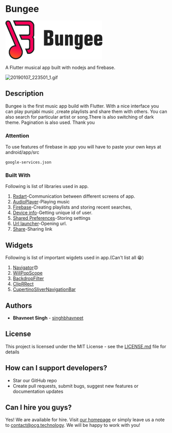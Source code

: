 # Bungee
<img src="Banner.png" width="60%" height="60%" />

A Flutter musical app built with nodejs and firebase.


![20190107_223501_1.gif](https://www.dropbox.com/s/9caxb244o4n255b/20190107_223501_1.gif?dl=0&raw=1)

## Description

Bungee is the first music app build with Flutter. With a nice interface you can play punjabi music ,create playlists and share them with others. You can also search for particular artist or song.There is also switching of dark theme. Pagination is also used. Thank you


### Attention

To use features of firebase in app you will have to paste your own keys at android/app/src 

```
google-services.json
```

### Built With

Following is list of  libraries used in app.
1) [Rxdart](https://pub.dartlang.org/packages/rxdart)-Communication between different screens of app.
2) [AudioPlayer](https://pub.dartlang.org/packages/audioplayer)-Playing music
3) [Firebase](https://pub.dartlang.org/packages/firebase_database)-Creating playlists and storing recent searches,
4) [Device info](https://pub.dartlang.org/packages/device_info)-Getting unique id of user.
5) [Shared Preferences](https://pub.dartlang.org/packages/shared_preferences)-Storing settings
6) [Url launcher](https://pub.dartlang.org/packages/url_launcher)-Opening url.
7) [Share](https://pub.dartlang.org/packages/share)-Sharing link

## Widgets

Following is list of important wigdets used in app.(Can't list all 😁)
1) [Navigator](https://docs.flutter.io/flutter/widgets/Navigator-class.html)😍
2) [WillPopScope](https://docs.flutter.io/flutter/widgets/WillPopScope-class.html)
3) [BackdropFilter](https://docs.flutter.io/flutter/widgets/BackdropFilter-class.html)
4) [ClipRRect](https://docs.flutter.io/flutter/widgets/ClipRRect-class.html)
5) [CupertinoSliverNavigationBar](https://docs.flutter.io/flutter/cupertino/CupertinoSliverNavigationBar-class.html) 

## Authors

* **Bhavneet Singh**  - [singhbhavneet](https://github.com/singhbhavneet)

## License

This project is licensed under the MIT License - see the [LICENSE.md](LICENSE.md) file for details

## How can I support developers?
- Star our GitHub repo
- Create pull requests, submit bugs, suggest new features or documentation updates


## Can I hire you guys?
Yes! We are available for hire. Visit [our homepage](https://ocg.technology/) or simply leave us a note to contact@ocg.technology. We will be happy to work with you!


